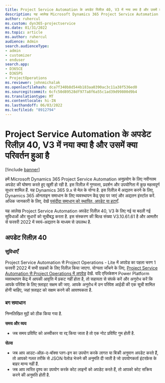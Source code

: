 ```yaml
---
title: Project Service Automation के अपडेट रिलीज़ 40, V3 में नया क्या है और उसमें क्या परिवर्तन हुआ है
description: यह आलेख Microsoft Dynamics 365 Project Service Automation अपडेट रिलीज़ 40, V3 में उपलब्ध सुविधाओं और सुधारों को सूचीबद्ध करता है.
author: ruhercul
ms.custom: dyn365-projectservice
ms.date: 01/31/2022
ms.topic: article
ms.author: ruhercul
audience: Admin
search.audienceType:
- admin
- customizer
- enduser
search.app:
- D365CE
- D365PS
- ProjectOperations
ms.reviewer: johnmichalak
ms.openlocfilehash: dca7f340b8d544b183aa0390ac3c11a38f536ed0
ms.sourcegitcommit: 6cfc50d89528df977a8f6a55c1ad39d99800d9b4
ms.translationtype: MT
ms.contentlocale: hi-IN
ms.lasthandoff: 06/03/2022
ms.locfileid: "8912794"
---
```

# <a name="whats-new-or-changed-in-project-service-automation-update-release-40-v3"></a>Project Service Automation के अपडेट रिलीज़ 40, V3 में नया क्या है और उसमें क्या परिवर्तन हुआ है

[!include [banner](../includes/psa-now-project-operations.md)]

हमें Microsoft Dynamics 365 Project Service Automation अनुप्रयोग के लिए नवीनतम अपडेट की घोषणा करते हुए खुशी हो रही है. इस रिलीज़ में गुणवत्ता, प्रदर्शन और उपयोगिता में कुछ महत्वपूर्ण सुधार शामिल हैं. यह Dynamics 365 9.x से मेल के योग्य है. इस रिलीज़ में अद्यतन करने के लिए, Dynamics 365 ऑनलाइन समाधान के लिए व्यवस्थापन केंद्र पृष्ठ पर जाएं और अद्यतन इंस्टॉल करें. अधिक जानकारी के लिए, देखें [पसंदीदा समाधान को स्थापित, अपडेट या हटाएँ](/power-platform/admin/install-remove-preferred-solution).

यह आलेख Project Service Automation अपडेट रिलीज़ 40, V3 के लिए नई या बदली गई सुविधाओं और सुधारों को सूचीबद्ध करता है. इस संस्करण की बिल्ड संख्या V3.10.61.61 है और आमतौर से फरवरी 2022 में स्वयं-अद्यतन के माध्यम से उपलब्ध है.

## <a name="update-release-40"></a>अपडेट रिलीज़ 40

### <a name="features"></a>सुविधाएँ
Project Service Automation से Project Operations - Lite में अपग्रेड का पहला चरण 1 फरवरी 2022 में सभी ग्राहकों के लिए रिलीज़ किया जाएगा. योग्यता जाँचने के लिए, [Project Service Automation से Project Operations में अपग्रेड](upgrade-project-operations-non-stocked.md) देखें. यदि एप्लिकेशन Power Platform व्यवस्थापन केंद्र में आपकी आवृत्ति में प्रकट नहीं होता है, तो सहायता से संपर्क करें और अनुरोध करें कि आपके परिवेश के लिए फ़्लाइट सक्षम की जाए. आपके अनुरोध में उन परिवेश आईडी की एक सूची शामिल होनी चाहिए, जहां फ़्लाइट को सक्षम करने की आवश्यकता है.

### <a name="bug-fixes"></a>बग समाधान

निम्नलिखित मुद्दों को ठीक किया गया है.

**समय और व्यय**
- जब समय प्रविष्टि को अस्वीकार या रद्द किया जाता है तो एक नोट प्रविष्टि गुम होती है. 

**सेल्स**

- जब आप आउट-ऑफ़-द-बॉक्स प्लग-इन का उपयोग करके लागत या बिक्री अनुमान अपडेट करते हैं, तो आपको गलत तरीके से JSON पेलोड भेजने की अनुमति दी जाती है जो उपयोगकर्ता इंटरफ़ेस के बाहर मान्य नहीं हैं.
- जब आप त्वरित दृश्य का उपयोग करके कोट लाइनों को अपडेट करते हैं, तो आपको कोट सक्रिय करने की अनुमति होती है.
